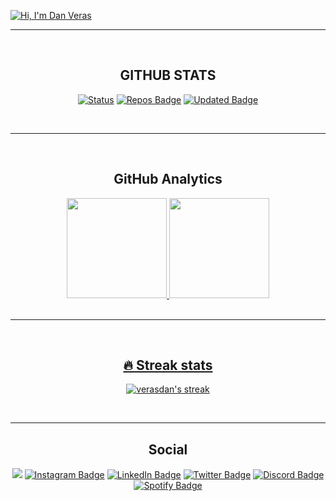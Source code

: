 
[![Hi, I'm Dan Veras](https://raw.githubusercontent.com/gist/verasdan/bbbbcc3ea5bd5ac9f36447da9e574f48/raw/1c8824338fb46a8e3a403ad5fe1d041c7c436556/banner_profile.svg)](#)


---
<br>

<h2 align="center">GITHUB STATS</h2>

<span align="center">
  
  [![Status](https://komarev.com/ghpvc/?username=verasdan&label=Profile%20views&style=for-the-badge&color=orange)](https://github.com/verasdan)
  [![Repos Badge](https://badges.pufler.dev/repos/verasdan?style=for-the-badge&color=F27E2D)](https://github.com/verasdan?tab=repositories)
  [![Updated Badge](https://img.shields.io/github/last-commit/verasdan/verasdan?style=for-the-badge&color=orange)](https://github.com/verasdan)
  
 

</span>

<br>

---

<br>

<h2 align="center"> GitHub Analytics </h2>
  
<span align="center">

<div>
<a href="https://github.com/verasdan">
<img height="160em" src="https://github-readme-stats.vercel.app/api?username=verasdan&show_icons=true&theme=codeSTACKr&include_all_commits=true"/>
<img height="160em" src="https://github-readme-stats.vercel.app/api/top-langs/?username=verasdan&layout=compact&langs_count=7&theme=codeSTACKr"/>

</div>
</span>

<br>

---

<br>

<h2 align="center"> 🔥 Streak stats </h2>

<!-- GitHub Readme Streak Stats - https://github.com/veradan/github-readme-streak-stats -->
<p align="center">
  <a href="https://github.com/verasdan/github-readme-streak-stats">
  <img title="🔥 Get streak stats for your profile at git.io/streak-stats" alt="verasdan's streak" src="https://github-readme-streak-stats.herokuapp.com/?user=verasdan&theme=elegant"/></a>

</p>  

<br>

---

<h2 align="center"> Social </h2>

<span align="center">
  
  <a href="mailto:veras_dan@hotmail.com"><img src="https://img.shields.io/badge/Hotmail-0078D4?style=for-the-badge&logo=microsoft-outlook&logoColor=white"/></a>
  [![Instagram Badge](https://img.shields.io/badge/Instagram-E4405F?style=for-the-badge&logo=instagram&logoColor=white)](https://www.instagram.com/veras_dan/)
  [![LinkedIn Badge](https://img.shields.io/badge/LinkedIn-0077B5?style=for-the-badge&logo=linkedin&logoColor=white)](https://www.linkedin.com/in/verasdanilo)
  [![Twitter Badge](https://img.shields.io/badge/Twitter-1DA1F2?style=for-the-badge&logo=twitter&logoColor=white)](https://twitter.com/veras_dan)
  [![Discord Badge](https://img.shields.io/badge/Discord-7289DA?style=for-the-badge&logo=discord&logoColor=white)](https://discord.com/users/Dan#5690)
  [![Spotify Badge](https://img.shields.io/badge/Spotify-1ED760?&style=for-the-badge&logo=spotify&logoColor=white)](https://open.spotify.com/user/dveras1623)

</span>